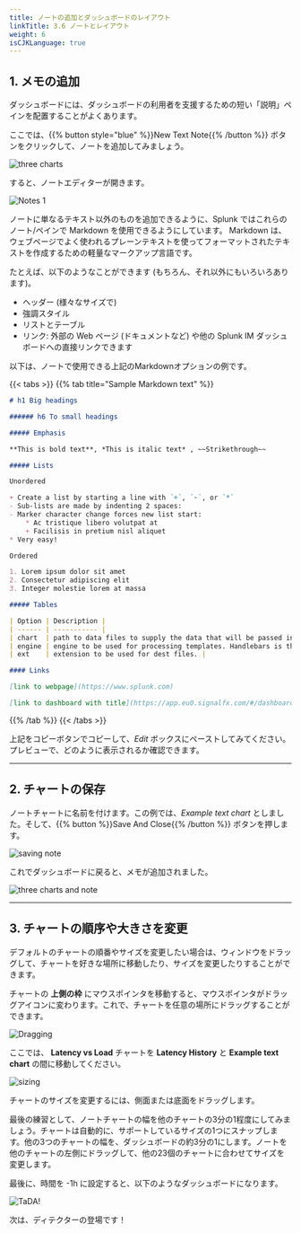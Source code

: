 ```yaml
---
title: ノートの追加とダッシュボードのレイアウト
linkTitle: 3.6 ノートとレイアウト
weight: 6
isCJKLanguage: true
---
```


## 1. メモの追加

ダッシュボードには、ダッシュボードの利用者を支援するための短い「説明」ペインを配置することがよくあります。

ここでは、{{% button style="blue" %}}New Text Note{{% /button %}} ボタンをクリックして、ノートを追加してみましょう。

![three charts](../../images/M-Notes-0.png)

すると、ノートエディターが開きます。

![Notes 1](../../images/M-Notes-1.png)

ノートに単なるテキスト以外のものを追加できるように、Splunk ではこれらのノート/ペインで Markdown を使用できるようにしています。
Markdown は、ウェブページでよく使われるプレーンテキストを使ってフォーマットされたテキストを作成するための軽量なマークアップ言語です。

たとえば、以下のようなことができます (もちろん、それ以外にもいろいろあります)。

* ヘッダー (様々なサイズで)
* 強調スタイル
* リストとテーブル
* リンク: 外部の Web ページ (ドキュメントなど) や他の Splunk IM ダッシュボードへの直接リンクできます

以下は、ノートで使用できる上記のMarkdownオプションの例です。

{{< tabs >}}
{{% tab title="Sample Markdown text" %}}

``` markdown
# h1 Big headings

###### h6 To small headings

##### Emphasis

**This is bold text**, *This is italic text* , ~~Strikethrough~~

##### Lists

Unordered

+ Create a list by starting a line with `+`, `-`, or `*`
- Sub-lists are made by indenting 2 spaces:
- Marker character change forces new list start:
    * Ac tristique libero volutpat at
    + Facilisis in pretium nisl aliquet
* Very easy!

Ordered

1. Lorem ipsum dolor sit amet
2. Consectetur adipiscing elit
3. Integer molestie lorem at massa

##### Tables

| Option | Description |
| ------ | ----------- |
| chart  | path to data files to supply the data that will be passed into templates. |
| engine | engine to be used for processing templates. Handlebars is the default. |
| ext    | extension to be used for dest files. |

#### Links

[link to webpage](https://www.splunk.com)

[link to dashboard with title](https://app.eu0.signalfx.com/#/dashboard/EaJHrbPAEAA?groupId=EaJHgrsAIAA&configId=EaJHsHzAEAA "Link to the Sample chart Dashboard!")
```

{{% /tab %}}
{{< /tabs >}}

上記をコピーボタンでコピーして、*Edit* ボックスにペーストしてみてください。
プレビューで、どのように表示されるか確認できます。

---

## 2. チャートの保存

ノートチャートに名前を付けます。この例では、*Example text chart* としました。そして、{{% button %}}Save And Close{{% /button %}} ボタンを押します。

![saving note](../../images/M-Notes-2.png)

これでダッシュボードに戻ると、メモが追加されました。

![three charts and note](../../images/M-Notes-3.png)

---

## 3. チャートの順序や大きさを変更

デフォルトのチャートの順番やサイズを変更したい場合は、ウィンドウをドラッグして、チャートを好きな場所に移動したり、サイズを変更したりすることができます。

チャートの **上側の枠** にマウスポインタを移動すると、マウスポインタがドラッグアイコンに変わります。これで、チャートを任意の場所にドラッグすることができます。

![Dragging](../../images/M-Notes-4.png)

ここでは、 **Latency vs Load** チャートを **Latency History** と **Example text chart** の間に移動してください。

![sizing](../../images/M-Notes-5.png)

チャートのサイズを変更するには、側面または底面をドラッグします。

最後の練習として、ノートチャートの幅を他のチャートの3分の1程度にしてみましょう。チャートは自動的に、サポートしているサイズの1つにスナップします。他の3つのチャートの幅を、ダッシュボードの約3分の1にします。ノートを他のチャートの左側にドラッグして、他の23個のチャートに合わせてサイズを変更します。

最後に、時間を -1h に設定すると、以下のようなダッシュボードになります。

![TaDA!](../../images/M-Notes-6.png)

次は、ディテクターの登場です！
